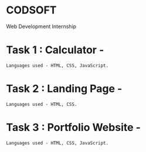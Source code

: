 # CODSOFT
Web Development Internship

# Task 1 : Calculator - 
    Languages used - HTML, CSS, JavaScript.

# Task 2 : Landing Page -
    Languages used - HTML, CSS.

# Task 3 : Portfolio Website - 
    Languages used - HTML, CSS, JavaScript.